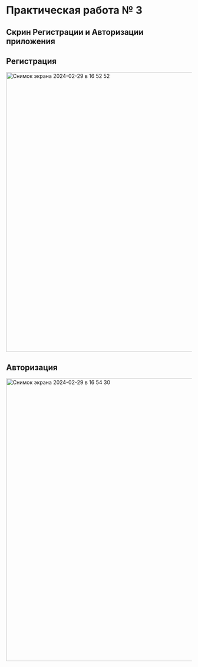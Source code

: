 # Практическая работа № 3


## Скрин Регистрации и Авторизации приложения

## Регистрация

<img width="759" alt="Снимок экрана 2024-02-29 в 16 52 52" src="https://github.com/Mogohtml/flutter-3/assets/137728678/26c78f49-97a3-4a70-b419-5a8fe460405e">

## Авторизация

<img width="767" alt="Снимок экрана 2024-02-29 в 16 54 30" src="https://github.com/Mogohtml/flutter-3/assets/137728678/a88c7f90-1004-4212-a3f3-4e761d75ddfb">

